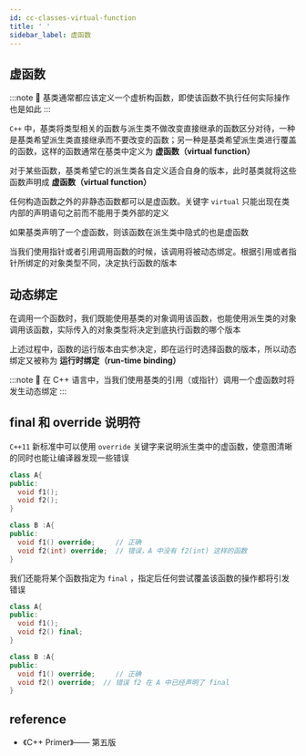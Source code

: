 ```yaml
---
id: cc-classes-virtual-function
title: ' '
sidebar_label: 虚函数
---
```

## 虚函数

:::note 📝
基类通常都应该定义一个虚析构函数，即使该函数不执行任何实际操作也是如此
:::

`C++` 中，基类将类型相关的函数与派生类不做改变直接继承的函数区分对待，一种是基类希望派生类直接继承而不要改变的函数；另一种是基类希望派生类进行覆盖的函数，这样的函数通常在基类中定义为 **虚函数（virtual function）**

对于某些函数，基类希望它的派生类各自定义适合自身的版本，此时基类就将这些函数声明成 **虚函数（virtual function）**

任何构造函数之外的非静态函数都可以是虚函数。关键字 `virtual` 只能出现在类内部的声明语句之前而不能用于类外部的定义

如果基类声明了一个虚函数，则该函数在派生类中隐式的也是虚函数

当我们使用指针或者引用调用函数的时候，该调用将被动态绑定。根据引用或者指针所绑定的对象类型不同，决定执行函数的版本


## 动态绑定
在调用一个函数时，我们既能使用基类的对象调用该函数，也能使用派生类的对象调用该函数，实际传入的对象类型将决定到底执行函数的哪个版本

上述过程中，函数的运行版本由实参决定，即在运行时选择函数的版本，所以动态绑定又被称为 **运行时绑定（run-time binding）**

:::note 📝
在 C++ 语言中，当我们使用基类的引用（或指针）调用一个虚函数时将发生动态绑定
:::

## final 和 override 说明符
`C++11` 新标准中可以使用 `override` 关键字来说明派生类中的虚函数，使意图清晰的同时也能让编译器发现一些错误

``` c++
class A{
public:
  void f1();
  void f2();
}

class B :A{
public:
  void f1() override;     // 正确
  void f2(int) override;  // 错误，A 中没有 f2(int) 这样的函数
}
```

我们还能将某个函数指定为 `final` ，指定后任何尝试覆盖该函数的操作都将引发错误

``` c++
class A{
public:
  void f1();
  void f2() final;
}

class B :A{
public:
  void f1() override;     // 正确
  void f2() override;  // 错误 f2 在 A 中已经声明了 final
}
```

## reference
- 《C++ Primer》—— 第五版
